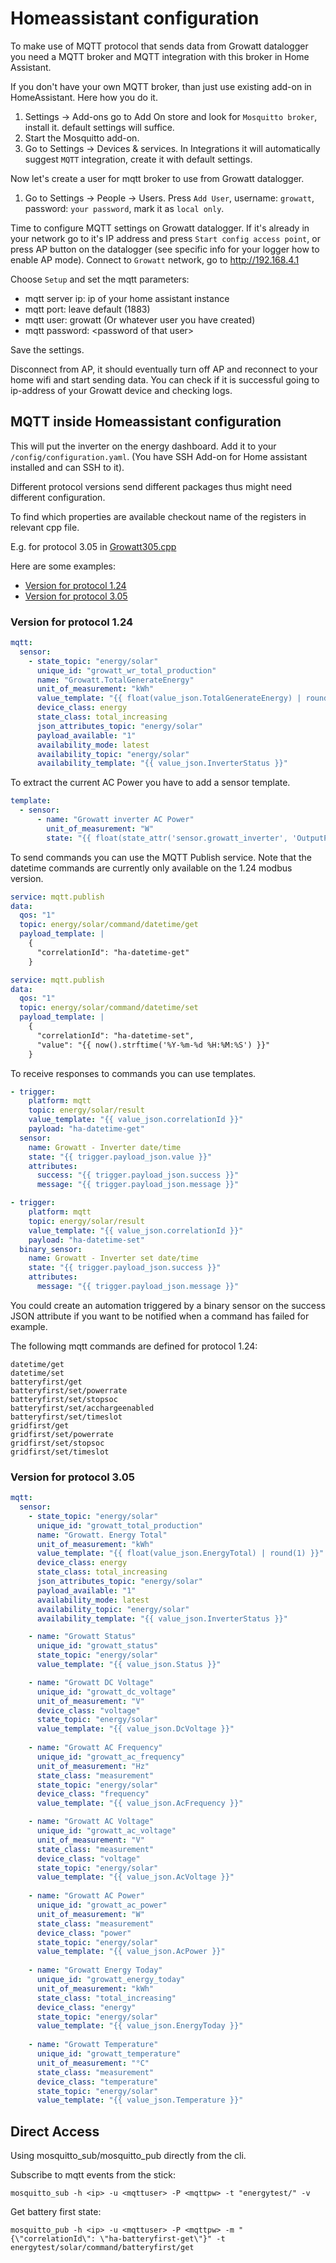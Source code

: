 # Homeassistant configuration

To make use of MQTT protocol that sends data from Growatt datalogger you need a MQTT broker and MQTT integration with this broker in Home Assistant.

If you don't have your own MQTT broker, than just use existing add-on in HomeAssistant. Here how you do it.

1. Settings -> Add-ons go to Add On store and look for `Mosquitto broker`, install it. default settings will suffice.
2. Start the Mosquitto add-on.
3. Go to Settings -> Devices & services. In Integrations it will automatically suggest `MQTT` integration, create it with default settings.

Now let's create a user for mqtt broker to use from Growatt datalogger.

1. Go to Settings -> People -> Users. Press `Add User`, username: `growatt`, password: `your password`, mark it as `local only`.

Time to configure MQTT settings on Growatt datalogger. If it's already in your network go to it's IP address and press `Start config access point`,
or press AP button on the datalogger (see specific info for your logger how to enable AP mode). Connect to `Growatt` network, go to <http://192.168.4.1>

Choose `Setup` and set the mqtt parameters:

- mqtt server ip: ip of your home assistant instance
- mqtt port: leave default (1883)
- mqtt user: growatt (Or whatever user you have created)
- mqtt password: \<password of that user>

Save the settings.

Disconnect from AP, it should eventually turn off AP and reconnect to your home wifi and start sending data. You can check if it is successful going to ip-address of your Growatt device and checking logs.  

## MQTT inside Homeassistant configuration

This will put the inverter on the energy dashboard. Add it to your `/config/configuration.yaml`. (You have SSH Add-on for Home assistant installed and can SSH to it).

Different protocol versions send different packages thus might need different configuration.

To find which properties are available checkout name of the registers in relevant cpp file.

E.g. for protocol 3.05 in [Growatt305.cpp](/SRC/ShineWiFi-ModBus/Growatt305.cpp)

Here are some examples:

- [Version for protocol 1.24](#version-for-protocol-124)
- [Version for protocol 3.05](#version-for-protocol-305)

### Version for protocol 1.24

```yaml
mqtt:
  sensor:
    - state_topic: "energy/solar"
      unique_id: "growatt_wr_total_production"
      name: "Growatt.TotalGenerateEnergy"
      unit_of_measurement: "kWh"
      value_template: "{{ float(value_json.TotalGenerateEnergy) | round(1) }}"
      device_class: energy
      state_class: total_increasing
      json_attributes_topic: "energy/solar"
      payload_available: "1"
      availability_mode: latest
      availability_topic: "energy/solar"
      availability_template: "{{ value_json.InverterStatus }}"
```

To extract the current AC Power you have to add a sensor template.

```yaml
template:
  - sensor:
      - name: "Growatt inverter AC Power"
        unit_of_measurement: "W"
        state: "{{ float(state_attr('sensor.growatt_inverter', 'OutputPower')) }}"
```

To send commands you can use the MQTT Publish service. Note that the datetime commands are currently only available on the 1.24 modbus version.

```yaml
service: mqtt.publish
data:
  qos: "1"
  topic: energy/solar/command/datetime/get
  payload_template: |
    {
      "correlationId": "ha-datetime-get"
    }
```

```yaml
service: mqtt.publish
data:
  qos: "1"
  topic: energy/solar/command/datetime/set
  payload_template: |
    {
      "correlationId": "ha-datetime-set",
      "value": "{{ now().strftime('%Y-%m-%d %H:%M:%S') }}"
    }
```

To receive responses to commands you can use templates.

```yaml
- trigger:
    platform: mqtt
    topic: energy/solar/result
    value_template: "{{ value_json.correlationId }}"
    payload: "ha-datetime-get"
  sensor:
    name: Growatt - Inverter date/time
    state: "{{ trigger.payload_json.value }}"
    attributes:
      success: "{{ trigger.payload_json.success }}"
      message: "{{ trigger.payload_json.message }}"
```

```yaml
- trigger:
    platform: mqtt
    topic: energy/solar/result
    value_template: "{{ value_json.correlationId }}"
    payload: "ha-datetime-set"
  binary_sensor:
    name: Growatt - Inverter set date/time
    state: "{{ trigger.payload_json.success }}"
    attributes:
      message: "{{ trigger.payload_json.message }}"
```

You could create an automation triggered by a binary sensor on the success JSON attribute if you want to be notified when a command has failed for example.

The following mqtt commands are defined for protocol 1.24:

    datetime/get
    datetime/set
    batteryfirst/get
    batteryfirst/set/powerrate
    batteryfirst/set/stopsoc
    batteryfirst/set/acchargeenabled
    batteryfirst/set/timeslot
    gridfirst/get
    gridfirst/set/powerrate
    gridfirst/set/stopsoc
    gridfirst/set/timeslot

### Version for protocol 3.05

```yaml
mqtt:
  sensor:
    - state_topic: "energy/solar"
      unique_id: "growatt_total_production"
      name: "Growatt. Energy Total"
      unit_of_measurement: "kWh"
      value_template: "{{ float(value_json.EnergyTotal) | round(1) }}"
      device_class: energy
      state_class: total_increasing
      json_attributes_topic: "energy/solar"
      payload_available: "1"
      availability_mode: latest
      availability_topic: "energy/solar"
      availability_template: "{{ value_json.InverterStatus }}"

    - name: "Growatt Status"
      unique_id: "growatt_status"
      state_topic: "energy/solar"
      value_template: "{{ value_json.Status }}"

    - name: "Growatt DC Voltage"
      unique_id: "growatt_dc_voltage"
      unit_of_measurement: "V"
      device_class: "voltage"
      state_topic: "energy/solar"
      value_template: "{{ value_json.DcVoltage }}"
      
    - name: "Growatt AC Frequency"
      unique_id: "growatt_ac_frequency"
      unit_of_measurement: "Hz"
      state_class: "measurement"
      state_topic: "energy/solar"
      device_class: "frequency"
      value_template: "{{ value_json.AcFrequency }}"  

    - name: "Growatt AC Voltage"
      unique_id: "growatt_ac_voltage"
      unit_of_measurement: "V"
      state_class: "measurement"
      device_class: "voltage"
      state_topic: "energy/solar"
      value_template: "{{ value_json.AcVoltage }}"        
  
    - name: "Growatt AC Power"
      unique_id: "growatt_ac_power"
      unit_of_measurement: "W"
      state_class: "measurement"
      device_class: "power"
      state_topic: "energy/solar"
      value_template: "{{ value_json.AcPower }}"              
      
    - name: "Growatt Energy Today"
      unique_id: "growatt_energy_today"
      unit_of_measurement: "kWh"
      state_class: "total_increasing"
      device_class: "energy"
      state_topic: "energy/solar"
      value_template: "{{ value_json.EnergyToday }}"  
      
    - name: "Growatt Temperature"
      unique_id: "growatt_temperature"
      unit_of_measurement: "°C"
      state_class: "measurement"
      device_class: "temperature"
      state_topic: "energy/solar"
      value_template: "{{ value_json.Temperature }}"
```
## Direct Access

Using mosquitto_sub/mosquitto_pub directly from the cli.

Subscribe to mqtt events from the stick:

    mosquitto_sub -h <ip> -u <mqttuser> -P <mqttpw> -t "energytest/" -v

Get battery first state:

    mosquitto_pub -h <ip> -u <mqttuser> -P <mqttpw> -m "{\"correlationId\": \"ha-batteryfirst-get\"}" -t energytest/solar/command/batteryfirst/get

 